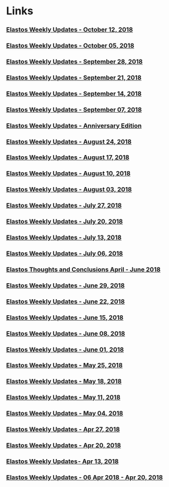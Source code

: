 # Links

### [Elastos Weekly Updates - October 12, 2018](https://elanews.net/2018/10/12/elastos-weekly-updates-12-october-2018/)
### [Elastos Weekly Updates - October 05, 2018](https://elanews.net/2018/10/05/elastos-weekly-updates-05-october-2018/)
### [Elastos Weekly Updates - September 28, 2018](https://elanews.net/2018/09/28/elastos-weekly-updates-28-september-2018/)
### [Elastos Weekly Updates - September 21, 2018](https://elanews.net/2018/09/21/elastos-weekly-updates-21-september-2018/)
### [Elastos Weekly Updates - September 14, 2018](https://elanews.net/2018/09/14/elastos-weekly-updates-14-september-2018/)
### [Elastos Weekly Updates - September 07, 2018](https://elanews.net/2018/09/07/elastos-weekly-updates-07-september-2018/)
### [Elastos Weekly Updates - Anniversary Edition](https://elanews.net/2018/08/31/elastos-weekly-updates-anniversary-edition/)
### [Elastos Weekly Updates - August 24, 2018](https://elanews.net/2018/08/24/elastos-weekly-updates-24-august-2018/)
### [Elastos Weekly Updates - August 17, 2018](http://elanews.net/2018/08/17/elastos-weekly-updates-17-august-2018/)
### [Elastos Weekly Updates - August 10, 2018](https://elanews.net/2018/08/10/elastos-weekly-updates-10-august-2018/)
### [Elastos Weekly Updates - August 03, 2018](https://elanews.net/2018/08/03/elastos-weekly-updates-3-august-2018/)
### [Elastos Weekly Updates - July 27, 2018](https://elanews.net/2018/07/27/elastos-weekly-updates-27-july-2018/)
### [Elastos Weekly Updates - July 20, 2018](https://elanews.net/2018/07/20/elastos-weekly-updates-20-july-2018/)
### [Elastos Weekly Updates - July 13, 2018](https://elanews.net/2018/07/12/elastos-weekly-updates-13-july-2018/)
### [Elastos Weekly Updates - July 06, 2018](https://elanews.net/2018/07/06/elastos-weekly-updates%e2%80%8a-%e2%80%8a06-july-2018/)
### [Elastos Thoughts and Conclusions April - June 2018](https://medium.com/elastos/thoughts-and-conclusions-april-june-2018-516fb02685a4)
### [Elastos Weekly Updates - June 29, 2018](https://medium.com/elastos/elastos-weekly-updates-29-june-2018-2dd6cd1309a1)
### [Elastos Weekly Updates - June 22, 2018](https://medium.com/elastos/elastos-weekly-updates-22-june-2018-70d1bd109783)
### [Elastos Weekly Updates - June 15, 2018](https://medium.com/elastos/elastos-weekly-updates-15-june-2018-5c7be337215c)
### [Elastos Weekly Updates - June 08, 2018](https://medium.com/elastos/elastos-weekly-updates-08-june-2018-f9546f55c3fc)
### [Elastos Weekly Updates - June 01, 2018](https://medium.com/elastos/elastos-weekly-updates-01-june-2018-2b41b7030c5d)
### [Elastos Weekly Updates - May 25, 2018](https://medium.com/elastos/elastos-weekly-updates-25-may-2018-f7f441dcd9a5)
### [Elastos Weekly Updates - May 18, 2018](https://medium.com/elastos/elastos-weekly-updates-18-may-2018-78a7f2ef81a2)
### [Elastos Weekly Updates - May 11, 2018](https://medium.com/elastos/elastos-weekly-updates-11-may-2018-6553d527ecd4)
### [Elastos Weekly Updates - May 04, 2018](https://medium.com/elastos/elastos-weekly-updates-04-may-2018-d617d86b2ef1)
### [Elastos Weekly Updates - Apr 27, 2018](https://medium.com/elastos/elastos-weekly-updates-27-april-2018-b786992fc7e9)
### [Elastos Weekly Updates - Apr 20, 2018](https://medium.com/elastos/elastos-weekly-updates-20-april-2018-a5af049bd5a)
### [Elastos Weekly Updates - Apr 13, 2018](https://medium.com/elastos/elastos-weekly-updates-13-april-2018-9eb784cfe753)
### [Elastos Weekly Updates - 06 Apr 2018 - Apr 20, 2018](https://medium.com/elastos/elastos-weekly-updates-10-apr-2018-d12370f37f32)

